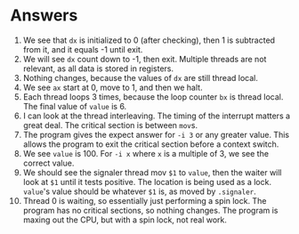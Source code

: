 # Answers

1. We see that `dx` is initialized to 0 (after checking), then 1 is subtracted from it, and it equals -1 until exit.
2. We will see `dx` count down to -1, then exit. Multiple threads are not relevant, as all data is stored in registers.
3. Nothing changes, because the values of `dx` are still thread local.
4. We see `ax` start at 0, move to 1, and then we halt.
5. Each thread loops 3 times, because the loop counter `bx` is thread local. The final value of `value` is 6.
6. I can look at the thread interleaving. The timing of the interrupt matters a great deal. The critical section is between `mov`s.
7. The program gives the expect answer for `-i 3` or any greater value. This allows the program to exit the critical section before a context switch.
8. We see `value` is 100. For `-i x` where `x` is a multiple of 3, we see the correct value.
9. We should see the signaler thread mov `$1` to `value`, then the waiter will look at `$1` until it tests positive. The location is being used as a lock. `value`'s value should be whatever `$1` is, as moved by `.signaler`.
10. Thread 0 is waiting, so essentially just performing a spin lock. The program has no critical sections, so nothing changes. The program is maxing out the CPU, but with a spin lock, not real work.

